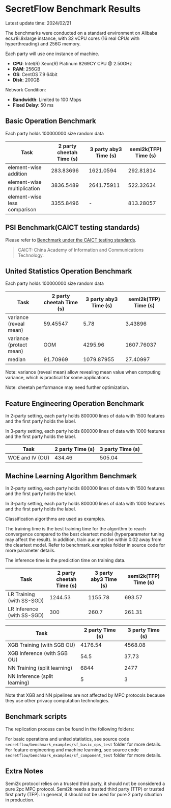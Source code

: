 # SecretFlow Benchmark Results

Latest update time: 2024/02/21

The benchmarks were conducted on a standard environment on Alibaba ecs.r8i.8xlarge instance, with 32 vCPU cores (16 real CPUs with hyperthreading) and 256G memory.

Each party will use one instance of machine.

- **CPU**: Intel(R) Xeon(R) Platinum 8269CY CPU @ 2.50GHz
- **RAM**: 256GB
- **OS**: CentOS 7.9 64bit
- **Disk**: 200GB

Network Condition:

- **Bandwidth**: Limited to 100 Mbps
- **Fixed Delay**: 50 ms

## Basic Operation Benchmark

Each party holds 100000000 size random data

| Task                          | 2 party cheetah Time (s) | 3 party aby3 Time (s) | semi2k(TFP)  Time (s)   |
|-------------------------------|--------------------------|-----------------------|-------------------------|
| element-wise addition         | 283.83696                | 1621.0594             | 292.81814               |
| element-wise multiplication   | 3836.5489                | 2641.75911            | 522.32634               |
| element-wise less comparison  | 3355.8496                | -                     | 813.28057               |

## PSI Benchmark(CAICT testing standards)

Please refer to [Benchmark under the CAICT testing standards](psi_benchmark.md#信通院测试标准下的benchmark).
> CAICT: China Academy of Information and Communications Technology.

## United Statistiсs Operation Benchmark

Each party holds 100000000 size random data

| Task                     | 2 party cheetah Time (s) | 3 party aby3 Time (s) | semi2k(TFP)  Time (s)   |
|--------------------------|--------------------------|-----------------------|-------------------------|
| variance (reveal mean)   | 59.45547                 | 5.78                  | 3.43896                 |
| variance (protect mean)  | OOM                      | 4295.96               | 1607.76037              |
| median                   | 91.70969                 | 1079.87955            | 27.40997                |

Note: variance (reveal mean) allow revealing mean value when computing variance, which is practical for some applications.

Note: cheetah performance may need further optimization.

## Feature Engineering Operation Benchmark

In 2-party setting, each party holds 800000 lines of data with 1500 features and the first party holds the label.

In 3-party setting, each party holds 800000 lines of data with 1000 features and the first party holds the label.

| Task                          | 2 party Time (s)     |3 party Time (s)      |
|-------------------------------|----------------------|----------------------|
| WOE and IV (OU)               | 434.46               | 505.04               |

## Machine Learning Algorithm Benchmark

In 2-party setting, each party holds 800000 lines of data with 1500 features and the first party holds the label.

In 3-party setting, each party holds 800000 lines of data with 1000 features and the first party holds the label.

Classification algorithms are used as examples.

The training time is the best training time for the algorithm to reach convergence compared to the best cleartext model (hyperparameter tuning may affect the result). In addition, train auc must be within 0.02 away from the cleartext model. Refer to benchmark_examples folder in source code for more parameter details.

The inference time is the prediction time on training data.

| Task                          | 2 party cheetah Time (s) | 3 party aby3 Time (s) | semi2k(TFP)  Time (s)   |
|-------------------------------|--------------------------|-----------------------|-------------------------|
| LR Training   (with SS-SGD)   | 1244.53                  | 1155.78               | 693.57                  |
| LR Inference  (with SS-SGD)   | 300                      | 260.7                 | 261.31                  |

| Task                          | 2 party Time (s)         | 3 party Time (s)      |
|-------------------------------|--------------------------|-----------------------|
| XGB Training  (with SGB OU)   | 4176.54                  | 4568.08               |
| XGB Inference (with SGB OU)   | 54.5                     | 37.73                 |
| NN Training   (split learning)| 6844                     | 2477                  |
| NN Inference  (split learning)| 5                        | 3                     |

Note that XGB and NN pipelines are not affected by MPC protocols because they use other privacy computation technologies.

## Benchmark scripts

The replication process can be found in the following folders:

For basic operations and united statistics, see source code `secretflow/benchmark_examples/sf_basic_ops_test` folder for more details.
For feature engineering and machine learning, see source code `secretflow/benchmark_examples/sf_component_test` folder for more details.

## Extra Notes

Semi2k protocol relies on a trusted third party, it should not be considered a pure 2pc MPC protocol.
Semi2k needs a trusted third party (TTP) or trusted first party (TFP).
In general, it should not be used for pure 2 party situation in production.
